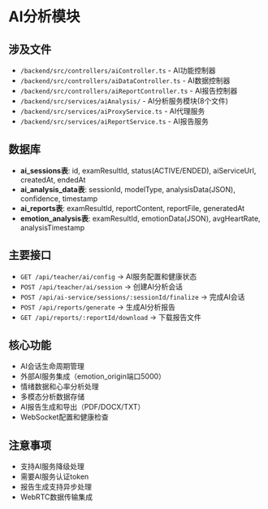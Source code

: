 # AI分析模块

## 涉及文件
- `/backend/src/controllers/aiController.ts` - AI功能控制器
- `/backend/src/controllers/aiDataController.ts` - AI数据控制器
- `/backend/src/controllers/aiReportController.ts` - AI报告控制器
- `/backend/src/services/aiAnalysis/` - AI分析服务模块(8个文件)
- `/backend/src/services/aiProxyService.ts` - AI代理服务
- `/backend/src/services/aiReportService.ts` - AI报告服务

## 数据库
- **ai_sessions表**: id, examResultId, status(ACTIVE/ENDED), aiServiceUrl, createdAt, endedAt
- **ai_analysis_data表**: sessionId, modelType, analysisData(JSON), confidence, timestamp
- **ai_reports表**: examResultId, reportContent, reportFile, generatedAt
- **emotion_analysis表**: examResultId, emotionData(JSON), avgHeartRate, analysisTimestamp

## 主要接口
- `GET /api/teacher/ai/config` → AI服务配置和健康状态
- `POST /api/teacher/ai/session` → 创建AI分析会话
- `POST /api/ai-service/sessions/:sessionId/finalize` → 完成AI会话
- `POST /api/reports/generate` → 生成AI分析报告
- `GET /api/reports/:reportId/download` → 下载报告文件

## 核心功能
- AI会话生命周期管理
- 外部AI服务集成（emotion_origin端口5000）
- 情绪数据和心率分析处理
- 多模态分析数据存储
- AI报告生成和导出（PDF/DOCX/TXT）
- WebSocket配置和健康检查

## 注意事项
- 支持AI服务降级处理
- 需要AI服务认证token
- 报告生成支持异步处理
- WebRTC数据传输集成
